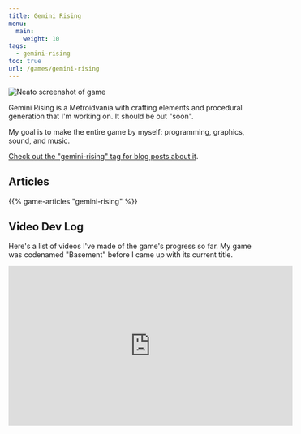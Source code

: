 ```yaml
---
title: Gemini Rising
menu:
  main:
    weight: 10
tags:
  - gemini-rising
toc: true
url: /games/gemini-rising
---
```


![Neato screenshot of game](/games/gemini-rising/screenshot-2018-09-12.png "Screenshot as of 2018-09-12")

Gemini Rising is a Metroidvania with crafting elements and procedural generation that I'm working on. It should be out "soon".

<!--more-->


My goal is to make the entire game by myself: programming, graphics, sound, and music.

[Check out the "gemini-rising" tag for blog posts about it](/tags/gemini-rising).

## Articles

{{% game-articles "gemini-rising" %}}

## Video Dev Log

Here's a list of videos I've made of the game's progress so far. My game was codenamed "Basement" before I came up with its current title.

<iframe width="560" height="315" src="https://www.youtube.com/embed/videoseries?list=PLQuDSztE3xlPBszv48dtN3TFsKUP9s_mO" frameBorder="0" allow="autoplay; encrypted-media" allowFullScreen></iframe>

